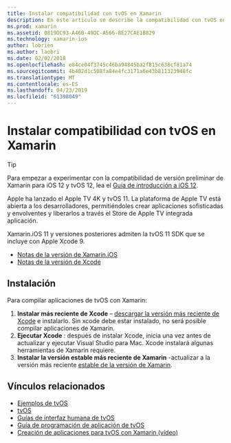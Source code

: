 ```yaml
---
title: Instalar compatibilidad con tvOS en Xamarin
description: En este artículo se describe la compatibilidad con tvOS en Xcode 9 y 11 de Xamarin.iOS y proporciona instrucciones breves sobre cómo configurar la aplicación para desarrollar aplicaciones de tvOS con Xamarin.
ms.prod: xamarin
ms.assetid: 0819DC93-A46B-49DC-A566-8E27CAE1B829
ms.technology: xamarin-ios
author: lobrien
ms.author: laobri
ms.date: 02/02/2018
ms.openlocfilehash: e84ce04f3745c46ba94845ba2f815c638cf81a74
ms.sourcegitcommit: 4b402d1c508fa84e4fc3171a6e43b811323948fc
ms.translationtype: MT
ms.contentlocale: es-ES
ms.lasthandoff: 04/23/2019
ms.locfileid: "61398049"
---
```

# <a name="installing-tvos-support-in-xamarin"></a>Instalar compatibilidad con tvOS en Xamarin

> [!TIP]
> Para empezar a experimentar con la compatibilidad de versión preliminar de Xamarin para iOS 12 y tvOS 12, lea el [Guía de introducción a iOS 12](~/ios/platform/introduction-to-ios12/get-started.md).

Apple ha lanzado el Apple TV 4K y tvOS 11. La plataforma de Apple TV está abierta a los desarrolladores, permitiéndoles crear aplicaciones sofisticadas y envolventes y liberarlos a través el Store de Apple TV integrada aplicación.

Xamarin.iOS 11 y versiones posteriores admiten la tvOS 11 SDK que se incluye con Apple Xcode 9.

- [Notas de la versión de Xamarin.iOS](https://docs.microsoft.com/xamarin/ios/release-notes/)
- [Notas de la versión de Xcode](https://developer.apple.com/library/content/releasenotes/DeveloperTools/RN-Xcode/Chapters/Introduction.html#//apple_ref/doc/uid/TP40001051-CH1-SW876)

## <a name="installation"></a>Instalación

Para compilar aplicaciones de tvOS con Xamarin:

1. **Instalar más reciente de Xcode** – [descargar la versión más reciente de Xcode](https://developer.apple.com/xcode/download/) e instalarlo. Sin xcode debe estar instalado, no será posible compilar aplicaciones de Xamarin. 
2. **Ejecutar Xcode** : después de instalar Xcode, inicia una vez antes de actualizar y ejecutar Visual Studio para Mac. Xcode instalará algunas herramientas de Xamarin requiere.
3. **Instalar la versión estable más reciente de Xamarin** -actualizar a la versión más reciente [estable de la versión de Xamarin](https://github.com/xamarin/recipes/tree/master/Recipes/cross-platform/ide/change_updates_channel).

## <a name="related-links"></a>Vínculos relacionados

- [Ejemplos de tvOS](https://developer.xamarin.com/samples/tvos/all/)
- [tvOS](https://developer.apple.com/tvos/)
- [Guías de interfaz humana de tvOS](https://developer.apple.com/tvos/human-interface-guidelines/)
- [Guía de programación de aplicación de tvOS](https://developer.apple.com/library/prerelease/tvos/documentation/General/Conceptual/AppleTV_PG/)
- [Creación de aplicaciones para tvOS con Xamarin (vídeo)](https://university.xamarin.com/lightninglectures/tvos-with-xamarin)
